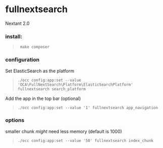 # fullnextsearch
Nextant 2.0


### install:

>      make composer

### configuration

Set ElasticSearch as the platform
>     ./occ config:app:set --value 'OCA\FullNextSearch\Platform\ElasticSearchPlatform' fullnextsearch search_platform

Add the app in the top bar (optional)

>     ./occ config:app:set --value '1' fullnextsearch app_navigation

### options

smaller chunk _might_ need less memory (default is 1000)

>     ./occ config:app:set --value '50' fullnextsearch index_chunk

